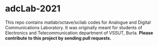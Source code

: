 # adcLab-2021
This repo contains matlab/octave/scilab codes for Analogue and Digital Communications Laboratory. It was originally meant for students of Electronics and Telecommunication department of VSSUT, Burla.
**Please contribute to this project by sending pull requests.**
